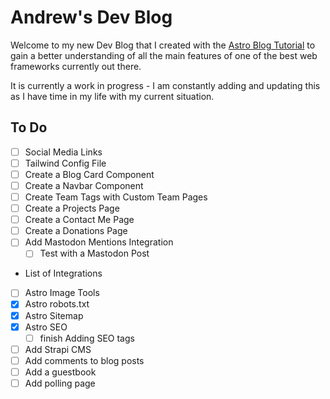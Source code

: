 # Andrew's Dev Blog

Welcome to my new Dev Blog that I created with the [Astro Blog Tutorial](https://docs.astro.build/en/tutorial/0-introduction/) to gain a better understanding of all the main features of one of the best web frameworks currently out there.

It is currently a work in progress - I am constantly adding and updating this as I have time in my life with my current situation.

## To Do

- [ ] Social Media Links
- [ ] Tailwind Config File
- [ ] Create a Blog Card Component
- [ ] Create a Navbar Component
- [ ] Create Team Tags with Custom Team Pages
- [ ] Create a Projects Page
- [ ] Create a Contact Me Page
- [ ] Create a Donations Page
- [ ] Add Mastodon Mentions Integration
    - [ ] Test with a Mastodon Post
- List of Integrations
 - [ ] Astro Image Tools
 - [x] Astro robots.txt
 - [x] Astro Sitemap
 - [x] Astro SEO
    - [ ] finish Adding SEO tags
 - [ ] Add Strapi CMS
 - [ ] Add comments to blog posts
 - [ ] Add a guestbook
 - [ ] Add polling page
